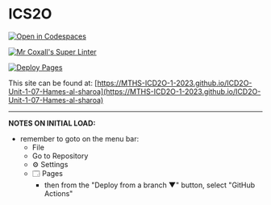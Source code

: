 # ICS2O

[![Open in Codespaces](https://classroom.github.com/assets/launch-codespace-7f7980b617ed060a017424585567c406b6ee15c891e84e1186181d67ecf80aa0.svg)](https://classroom.github.com/open-in-codespaces?assignment_repo_id=14082573)

[![Mr Coxall's Super Linter](https://github.com/MTHS-ICD2O-1-2023/ICD2O-Unit-1-07-Hames-al-sharoa/workflows/Mr%20Coxall's%20Super%20Linter/badge.svg)](https://github.com/MTHS-ICD2O-1-2023/ICD2O-Unit-1-07-Hames-al-sharoa/actions)

[![Deploy Pages](https://github.com/MTHS-ICD2O-1-2023/ICD2O-Unit-1-07-Hames-al-sharoa/workflows/Deploy%20Pages/badge.svg)](https://github.com/MTHS-ICD2O-1-2023/ICD2O-Unit-1-07-Hames-al-sharoa/actions)

This site can be found at: [https://MTHS-ICD2O-1-2023.github.io/ICD2O-Unit-1-07-Hames-al-sharoa](https://MTHS-ICD2O-1-2023.github.io/ICD2O-Unit-1-07-Hames-al-sharoa)

---

**NOTES ON INITIAL LOAD:**
- remember to goto on the menu bar:
  - File
  - Go to Repository
  - ⚙ Settings
  - 🗔 Pages
    - then from the "Deploy from a branch ▼" button, select "GitHub Actions"

